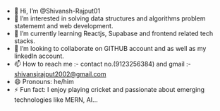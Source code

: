 - 👋 Hi, I’m @Shivansh-Rajput01
- 👀 I’m interested in solving data structures and algorithms problem statememt and web development.
- 🌱 I’m currently learning Reactjs, Supabase and frontend related tech stacks.
- 💞️ I’m looking to collaborate on GITHUB account and as well as my linkedIn account.
- 📫 How to reach me :- contact no.(9123256384) and gmail :- shivansjrajput2002@gmail.com
- 😄 Pronouns: he/him
- ⚡ Fun fact: I enjoy playing cricket and passionate about emerging technologies like MERN, AI...

<!---
Shivansh-Rajput01/Shivansh-Rajput01 is a ✨ special ✨ repository because its `README.md` (this file) appears on your GitHub profile.
You can click the Preview link to take a look at your changes.
--->
